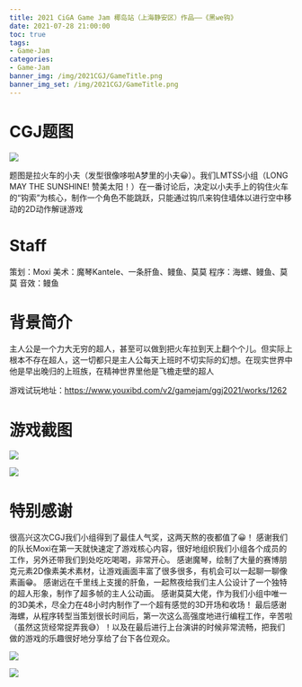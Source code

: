 ```yaml
---
title: 2021 CiGA Game Jam 椰岛站（上海静安区）作品——《黑we钩》
date: 2021-07-28 21:00:00
toc: true
tags:
- Game-Jam
categories:
- Game-Jam
banner_img: /img/2021CGJ/GameTitle.png
banner_img_set: /img/2021CGJ/GameTitle.png
---
```


# CGJ题图



![](/img/2021CGJ/CGJTitle.jpg)

题图是拉火车的小夫（发型很像哆啦A梦里的小夫😀）。我们LMTSS小组（LONG MAY THE SUNSHINE! 赞美太阳！）在一番讨论后，决定以小夫手上的钩住火车的“钩索”为核心，制作一个角色不能跳跃，只能通过钩爪来钩住墙体以进行空中移动的2D动作解谜游戏

# Staff

策划：Moxi
美术：魔琴Kantele、一条肝鱼、鳗鱼、莫莫
程序：海螺、鳗鱼、莫莫
音效：鳗鱼

# 背景简介

主人公是一个力大无穷的超人，甚至可以做到把火车拉到天上翻个个儿。但实际上根本不存在超人，这一切都只是主人公每天上班时不切实际的幻想。在现实世界中他是早出晚归的上班族，在精神世界里他是飞檐走壁的超人

游戏试玩地址：https://www.youxibd.com/v2/gamejam/ggj2021/works/1262

# 游戏截图

![](/img/2021CGJ/Screenshot_1.png)

![](/img/2021CGJ/Screenshot_2.png)

# 特别感谢

很高兴这次CGJ我们小组得到了最佳人气奖，这两天熬的夜都值了😀！
感谢我们的队长Moxi在第一天就快速定了游戏核心内容，很好地组织我们小组各个成员的工作，另外还带我们到处吃吃喝喝，非常开心。
感谢魔琴，绘制了大量的赛博朋克元素2D像素美术素材，让游戏画面丰富了很多很多，有机会可以一起聊一聊像素画😁。
感谢远在千里线上支援的肝鱼，一起熬夜给我们主人公设计了一个独特的超人形象，制作了超多帧的主人公动画。
感谢莫莫大佬，作为我们小组中唯一的3D美术，尽全力在48小时内制作了一个超有感觉的3D开场和收场！
最后感谢海螺，从程序转型当策划很长时间后，第一次这么高强度地进行编程工作，辛苦啦（虽然这货经常捉弄我😅）！以及在最后进行上台演讲的时候非常流畅，把我们做的游戏的乐趣很好地分享给了台下各位观众。

![](/img/2021CGJ/Pic_1.jpg)

![](/img/2021CGJ/Pic_2.jpg)

